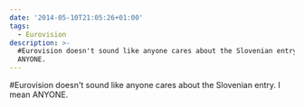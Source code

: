 ```yaml
---
date: '2014-05-10T21:05:26+01:00'
tags:
  - Eurovision
description: >-
  #Eurovision doesn't sound like anyone cares about the Slovenian entry. I mean
  ANYONE.
---
```

#Eurovision doesn't sound like anyone cares about the Slovenian entry. I mean ANYONE.
